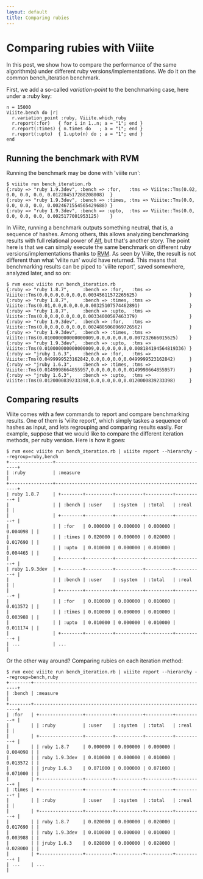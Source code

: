 ```yaml
---
layout: default
title: Comparing rubies
---
```

# Comparing rubies with Viiite

In this post, we show how to compare the performance of the same algorithm(s) under different ruby versions/implementations. We do it on the common bench_iteration benchmark.

First, we add a so-called *variation-point* to the benchmarking case, here under a :ruby key:

    n = 15000
    Viiite.bench do |r|
      r.variation_point :ruby, Viiite.which_ruby
      r.report(:for)   { for i in 1..n; a = "1"; end }
      r.report(:times) { n.times do   ; a = "1"; end }
      r.report(:upto)  { 1.upto(n) do ; a = "1"; end }
    end

## Running the benchmark with RVM 

Running the benchmark may be done with 'viiite run':

    $ viiite run bench_iteration.rb
    {:ruby => "ruby 1.9.3dev", :bench => :for,   :tms => Viiite::Tms(0.02, 0.0, 0.0, 0.0, 0.012284517288208008)  }
    {:ruby => "ruby 1.9.3dev", :bench => :times, :tms => Viiite::Tms(0.0,  0.0, 0.0, 0.0, 0.0024671554565429688) }
    {:ruby => "ruby 1.9.3dev", :bench => :upto,  :tms => Viiite::Tms(0.0,  0.0, 0.0, 0.0, 0.0025177001953125)    }

In Viiite, running a benchmark outputs something neutral, that is, a sequence of hashes. Among others, this allows analyzing benchmarking results with full relational power of [Alf](http://blambeau.github.com/alf), but that's another story. The point here is that we can simply execute the same benchmark on different ruby versions/implementations thanks to [RVM](http://beginrescueend.com/rvm/install/). As seen by Viiite, the result is not different than what 'viiite run' would have returned. This means that benchmarking results can be piped to 'viiite report', saved somewhere, analyzed later, and so on:

    $ rvm exec viiite run bench_iteration.rb
    {:ruby => "ruby 1.8.7",     :bench => :for,   :tms => Viiite::Tms(0.0,0.0,0.0,0.0,0.00345611572265625)                   }
    {:ruby => "ruby 1.8.7",     :bench => :times, :tms => Viiite::Tms(0.01,0.0,0.0,0.0,0.00325107574462891)                  }
    {:ruby => "ruby 1.8.7",     :bench => :upto,  :tms => Viiite::Tms(0.0,0.0,0.0,0.0,0.00334000587463379)                   }
    {:ruby => "ruby 1.9.3dev",  :bench => :for,   :tms => Viiite::Tms(0.0,0.0,0.0,0.0,0.0024805068969726562)                 }
    {:ruby => "ruby 1.9.3dev",  :bench => :times, :tms => Viiite::Tms(0.010000000000000009,0.0,0.0,0.0,0.007232666015625)    }
    {:ruby => "ruby 1.9.3dev",  :bench => :upto,  :tms => Viiite::Tms(0.010000000000000009,0.0,0.0,0.0,0.008184194564819336) }
    {:ruby => "jruby 1.6.3",    :bench => :for,   :tms => Viiite::Tms(0.0499999523162842,0.0,0.0,0.0,0.0499999523162842)     }
    {:ruby => "jruby 1.6.3",    :bench => :times, :tms => Viiite::Tms(0.0149998664855957,0.0,0.0,0.0,0.0149998664855957)     }
    {:ruby => "jruby 1.6.3",    :bench => :upto,  :tms => Viiite::Tms(0.0120000839233398,0.0,0.0,0.0,0.0120000839233398)     }

## Comparing results

Viiite comes with a few commands to report and compare benchmarking results. One of them is 'viiite report', which simply taskes a sequence of hashes as input, and lets regrouping and comparing results easily. For example, suppose that we would like to compare the different iteration methods, per ruby version. Here is how it goes:

    $ rvm exec viiite run bench_iteration.rb | viiite report --hierarchy --regroup=ruby,bench
    +----------------+--------------------------------------------------------+
    | :ruby          | :measure                                               |
    +----------------+--------------------------------------------------------+
    | ruby 1.8.7     | +--------+----------+----------+----------+----------+ |
    |                | | :bench | :user    | :system  | :total   | :real    | |
    |                | +--------+----------+----------+----------+----------+ |
    |                | | :for   | 0.000000 | 0.000000 | 0.000000 | 0.004098 | |
    |                | | :times | 0.020000 | 0.000000 | 0.020000 | 0.017690 | |
    |                | | :upto  | 0.010000 | 0.000000 | 0.010000 | 0.004465 | |
    |                | +--------+----------+----------+----------+----------+ |
    | ruby 1.9.3dev  | +--------+----------+----------+----------+----------+ |
    |                | | :bench | :user    | :system  | :total   | :real    | |
    |                | +--------+----------+----------+----------+----------+ |
    |                | | :for   | 0.010000 | 0.000000 | 0.010000 | 0.013572 | |
    |                | | :times | 0.010000 | 0.000000 | 0.010000 | 0.003988 | |
    |                | | :upto  | 0.010000 | 0.000000 | 0.010000 | 0.011174 | |
    |                | +--------+----------+----------+----------+----------+ |
    | ...            | ...                                                    |

Or the other way around? Comparing rubies on each iteration method:

    $ rvm exec viiite run bench_iteration.rb | viiite report --hierarchy --regroup=bench,ruby
    +--------+----------------------------------------------------------------+
    | :bench | :measure                                                       |
    +--------+----------------------------------------------------------------+
    | :for   | +----------------+----------+----------+----------+----------+ |
    |        | | :ruby          | :user    | :system  | :total   | :real    | |
    |        | +----------------+----------+----------+----------+----------+ |
    |        | | ruby 1.8.7     | 0.000000 | 0.000000 | 0.000000 | 0.004098 | |
    |        | | ruby 1.9.3dev  | 0.010000 | 0.000000 | 0.010000 | 0.013572 | |
    |        | | jruby 1.6.3    | 0.071000 | 0.000000 | 0.071000 | 0.071000 | |
    |        | +----------------+----------+----------+----------+----------+ |
    | :times | +----------------+----------+----------+----------+----------+ |
    |        | | :ruby          | :user    | :system  | :total   | :real    | |
    |        | +----------------+----------+----------+----------+----------+ |
    |        | | ruby 1.8.7     | 0.020000 | 0.000000 | 0.020000 | 0.017690 | |
    |        | | ruby 1.9.3dev  | 0.010000 | 0.000000 | 0.010000 | 0.003988 | |
    |        | | jruby 1.6.3    | 0.028000 | 0.000000 | 0.028000 | 0.028000 | |
    |        | +----------------+----------+----------+----------+----------+ |
    | ...    | ...                                                            |


